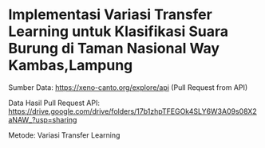 # Implementasi Variasi Transfer Learning untuk Klasifikasi Suara Burung di Taman Nasional Way Kambas,Lampung

Sumber Data: https://xeno-canto.org/explore/api (Pull Request from API)

Data Hasil Pull Request API: https://drive.google.com/drive/folders/17b1zhpTFEGOk4SLY6W3A09s08X2aNAW_?usp=sharing

Metode: Variasi Transfer Learning

